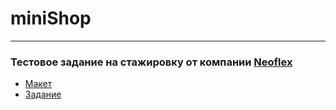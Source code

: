 # miniShop
---
### Тестовое задание на  стажировку от компании [Neoflex](https://www.neoflex.ru)
* [Макет](https://www.figma.com/file/bBkg5W8GRwGmhNCVeXevoN/NeoflexInvite-Test?node-id=0%3A1)
* [Задание](https://github.com/Romanxworks/miniShop/blob/master/markup/tz/%D0%97%D0%B0%D0%B4%D0%B0%D0%BD%D0%B8%D0%B5.pdf)
